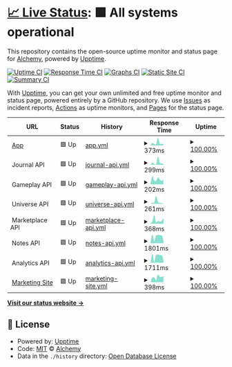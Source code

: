 # [📈 Live Status](https://status.alchemyrpg.com): <!--live status--> **🟩 All systems operational**

This repository contains the open-source uptime monitor and status page for [Alchemy](https://alchemyrpg.com), powered by [Upptime](https://github.com/upptime/upptime).

[![Uptime CI](https://github.com/alchemyrpg/upptime/workflows/Uptime%20CI/badge.svg)](https://github.com/alchemyrpg/upptime/actions?query=workflow%3A%22Uptime+CI%22)
[![Response Time CI](https://github.com/alchemyrpg/upptime/workflows/Response%20Time%20CI/badge.svg)](https://github.com/alchemyrpg/upptime/actions?query=workflow%3A%22Response+Time+CI%22)
[![Graphs CI](https://github.com/alchemyrpg/upptime/workflows/Graphs%20CI/badge.svg)](https://github.com/alchemyrpg/upptime/actions?query=workflow%3A%22Graphs+CI%22)
[![Static Site CI](https://github.com/alchemyrpg/upptime/workflows/Static%20Site%20CI/badge.svg)](https://github.com/alchemyrpg/upptime/actions?query=workflow%3A%22Static+Site+CI%22)
[![Summary CI](https://github.com/alchemyrpg/upptime/workflows/Summary%20CI/badge.svg)](https://github.com/alchemyrpg/upptime/actions?query=workflow%3A%22Summary+CI%22)

With [Upptime](https://upptime.js.org), you can get your own unlimited and free uptime monitor and status page, powered entirely by a GitHub repository. We use [Issues](https://github.com/alchemyrpg/upptime/issues) as incident reports, [Actions](https://github.com/alchemyrpg/upptime/actions) as uptime monitors, and [Pages](https://status.alchemyrpg.com) for the status page.

<!--start: status pages-->
<!-- This summary is generated by Upptime (https://github.com/upptime/upptime) -->
<!-- Do not edit this manually, your changes will be overwritten -->
<!-- prettier-ignore -->
| URL | Status | History | Response Time | Uptime |
| --- | ------ | ------- | ------------- | ------ |
| <img alt="" src="https://app.alchemyrpg.com/favicon-120.png" height="13"> [App](https://app.alchemyrpg.com) | 🟩 Up | [app.yml](https://github.com/alchemyrpg/upptime/commits/HEAD/history/app.yml) | <details><summary><img alt="Response time graph" src="./graphs/app/response-time-week.png" height="20"> 373ms</summary><br><a href="https://status.alchemyrpg.com/history/app"><img alt="Response time 286" src="https://img.shields.io/endpoint?url=https%3A%2F%2Fraw.githubusercontent.com%2Falchemyrpg%2Fupptime%2FHEAD%2Fapi%2Fapp%2Fresponse-time.json"></a><br><a href="https://status.alchemyrpg.com/history/app"><img alt="24-hour response time 210" src="https://img.shields.io/endpoint?url=https%3A%2F%2Fraw.githubusercontent.com%2Falchemyrpg%2Fupptime%2FHEAD%2Fapi%2Fapp%2Fresponse-time-day.json"></a><br><a href="https://status.alchemyrpg.com/history/app"><img alt="7-day response time 373" src="https://img.shields.io/endpoint?url=https%3A%2F%2Fraw.githubusercontent.com%2Falchemyrpg%2Fupptime%2FHEAD%2Fapi%2Fapp%2Fresponse-time-week.json"></a><br><a href="https://status.alchemyrpg.com/history/app"><img alt="30-day response time 272" src="https://img.shields.io/endpoint?url=https%3A%2F%2Fraw.githubusercontent.com%2Falchemyrpg%2Fupptime%2FHEAD%2Fapi%2Fapp%2Fresponse-time-month.json"></a><br><a href="https://status.alchemyrpg.com/history/app"><img alt="1-year response time 286" src="https://img.shields.io/endpoint?url=https%3A%2F%2Fraw.githubusercontent.com%2Falchemyrpg%2Fupptime%2FHEAD%2Fapi%2Fapp%2Fresponse-time-year.json"></a></details> | <details><summary><a href="https://status.alchemyrpg.com/history/app">100.00%</a></summary><a href="https://status.alchemyrpg.com/history/app"><img alt="All-time uptime 100.00%" src="https://img.shields.io/endpoint?url=https%3A%2F%2Fraw.githubusercontent.com%2Falchemyrpg%2Fupptime%2FHEAD%2Fapi%2Fapp%2Fuptime.json"></a><br><a href="https://status.alchemyrpg.com/history/app"><img alt="24-hour uptime 100.00%" src="https://img.shields.io/endpoint?url=https%3A%2F%2Fraw.githubusercontent.com%2Falchemyrpg%2Fupptime%2FHEAD%2Fapi%2Fapp%2Fuptime-day.json"></a><br><a href="https://status.alchemyrpg.com/history/app"><img alt="7-day uptime 100.00%" src="https://img.shields.io/endpoint?url=https%3A%2F%2Fraw.githubusercontent.com%2Falchemyrpg%2Fupptime%2FHEAD%2Fapi%2Fapp%2Fuptime-week.json"></a><br><a href="https://status.alchemyrpg.com/history/app"><img alt="30-day uptime 100.00%" src="https://img.shields.io/endpoint?url=https%3A%2F%2Fraw.githubusercontent.com%2Falchemyrpg%2Fupptime%2FHEAD%2Fapi%2Fapp%2Fuptime-month.json"></a><br><a href="https://status.alchemyrpg.com/history/app"><img alt="1-year uptime 100.00%" src="https://img.shields.io/endpoint?url=https%3A%2F%2Fraw.githubusercontent.com%2Falchemyrpg%2Fupptime%2FHEAD%2Fapi%2Fapp%2Fuptime-year.json"></a></details>
| <img alt="" src="https://app.alchemyrpg.com/favicon-120.png" height="13"> Journal API | 🟩 Up | [journal-api.yml](https://github.com/alchemyrpg/upptime/commits/HEAD/history/journal-api.yml) | <details><summary><img alt="Response time graph" src="./graphs/journal-api/response-time-week.png" height="20"> 299ms</summary><br><a href="https://status.alchemyrpg.com/history/journal-api"><img alt="Response time 198" src="https://img.shields.io/endpoint?url=https%3A%2F%2Fraw.githubusercontent.com%2Falchemyrpg%2Fupptime%2FHEAD%2Fapi%2Fjournal-api%2Fresponse-time.json"></a><br><a href="https://status.alchemyrpg.com/history/journal-api"><img alt="24-hour response time 116" src="https://img.shields.io/endpoint?url=https%3A%2F%2Fraw.githubusercontent.com%2Falchemyrpg%2Fupptime%2FHEAD%2Fapi%2Fjournal-api%2Fresponse-time-day.json"></a><br><a href="https://status.alchemyrpg.com/history/journal-api"><img alt="7-day response time 299" src="https://img.shields.io/endpoint?url=https%3A%2F%2Fraw.githubusercontent.com%2Falchemyrpg%2Fupptime%2FHEAD%2Fapi%2Fjournal-api%2Fresponse-time-week.json"></a><br><a href="https://status.alchemyrpg.com/history/journal-api"><img alt="30-day response time 205" src="https://img.shields.io/endpoint?url=https%3A%2F%2Fraw.githubusercontent.com%2Falchemyrpg%2Fupptime%2FHEAD%2Fapi%2Fjournal-api%2Fresponse-time-month.json"></a><br><a href="https://status.alchemyrpg.com/history/journal-api"><img alt="1-year response time 198" src="https://img.shields.io/endpoint?url=https%3A%2F%2Fraw.githubusercontent.com%2Falchemyrpg%2Fupptime%2FHEAD%2Fapi%2Fjournal-api%2Fresponse-time-year.json"></a></details> | <details><summary><a href="https://status.alchemyrpg.com/history/journal-api">100.00%</a></summary><a href="https://status.alchemyrpg.com/history/journal-api"><img alt="All-time uptime 100.00%" src="https://img.shields.io/endpoint?url=https%3A%2F%2Fraw.githubusercontent.com%2Falchemyrpg%2Fupptime%2FHEAD%2Fapi%2Fjournal-api%2Fuptime.json"></a><br><a href="https://status.alchemyrpg.com/history/journal-api"><img alt="24-hour uptime 100.00%" src="https://img.shields.io/endpoint?url=https%3A%2F%2Fraw.githubusercontent.com%2Falchemyrpg%2Fupptime%2FHEAD%2Fapi%2Fjournal-api%2Fuptime-day.json"></a><br><a href="https://status.alchemyrpg.com/history/journal-api"><img alt="7-day uptime 100.00%" src="https://img.shields.io/endpoint?url=https%3A%2F%2Fraw.githubusercontent.com%2Falchemyrpg%2Fupptime%2FHEAD%2Fapi%2Fjournal-api%2Fuptime-week.json"></a><br><a href="https://status.alchemyrpg.com/history/journal-api"><img alt="30-day uptime 100.00%" src="https://img.shields.io/endpoint?url=https%3A%2F%2Fraw.githubusercontent.com%2Falchemyrpg%2Fupptime%2FHEAD%2Fapi%2Fjournal-api%2Fuptime-month.json"></a><br><a href="https://status.alchemyrpg.com/history/journal-api"><img alt="1-year uptime 100.00%" src="https://img.shields.io/endpoint?url=https%3A%2F%2Fraw.githubusercontent.com%2Falchemyrpg%2Fupptime%2FHEAD%2Fapi%2Fjournal-api%2Fuptime-year.json"></a></details>
| <img alt="" src="https://app.alchemyrpg.com/favicon-120.png" height="13"> Gameplay API | 🟩 Up | [gameplay-api.yml](https://github.com/alchemyrpg/upptime/commits/HEAD/history/gameplay-api.yml) | <details><summary><img alt="Response time graph" src="./graphs/gameplay-api/response-time-week.png" height="20"> 202ms</summary><br><a href="https://status.alchemyrpg.com/history/gameplay-api"><img alt="Response time 585" src="https://img.shields.io/endpoint?url=https%3A%2F%2Fraw.githubusercontent.com%2Falchemyrpg%2Fupptime%2FHEAD%2Fapi%2Fgameplay-api%2Fresponse-time.json"></a><br><a href="https://status.alchemyrpg.com/history/gameplay-api"><img alt="24-hour response time 199" src="https://img.shields.io/endpoint?url=https%3A%2F%2Fraw.githubusercontent.com%2Falchemyrpg%2Fupptime%2FHEAD%2Fapi%2Fgameplay-api%2Fresponse-time-day.json"></a><br><a href="https://status.alchemyrpg.com/history/gameplay-api"><img alt="7-day response time 202" src="https://img.shields.io/endpoint?url=https%3A%2F%2Fraw.githubusercontent.com%2Falchemyrpg%2Fupptime%2FHEAD%2Fapi%2Fgameplay-api%2Fresponse-time-week.json"></a><br><a href="https://status.alchemyrpg.com/history/gameplay-api"><img alt="30-day response time 188" src="https://img.shields.io/endpoint?url=https%3A%2F%2Fraw.githubusercontent.com%2Falchemyrpg%2Fupptime%2FHEAD%2Fapi%2Fgameplay-api%2Fresponse-time-month.json"></a><br><a href="https://status.alchemyrpg.com/history/gameplay-api"><img alt="1-year response time 585" src="https://img.shields.io/endpoint?url=https%3A%2F%2Fraw.githubusercontent.com%2Falchemyrpg%2Fupptime%2FHEAD%2Fapi%2Fgameplay-api%2Fresponse-time-year.json"></a></details> | <details><summary><a href="https://status.alchemyrpg.com/history/gameplay-api">100.00%</a></summary><a href="https://status.alchemyrpg.com/history/gameplay-api"><img alt="All-time uptime 100.00%" src="https://img.shields.io/endpoint?url=https%3A%2F%2Fraw.githubusercontent.com%2Falchemyrpg%2Fupptime%2FHEAD%2Fapi%2Fgameplay-api%2Fuptime.json"></a><br><a href="https://status.alchemyrpg.com/history/gameplay-api"><img alt="24-hour uptime 100.00%" src="https://img.shields.io/endpoint?url=https%3A%2F%2Fraw.githubusercontent.com%2Falchemyrpg%2Fupptime%2FHEAD%2Fapi%2Fgameplay-api%2Fuptime-day.json"></a><br><a href="https://status.alchemyrpg.com/history/gameplay-api"><img alt="7-day uptime 100.00%" src="https://img.shields.io/endpoint?url=https%3A%2F%2Fraw.githubusercontent.com%2Falchemyrpg%2Fupptime%2FHEAD%2Fapi%2Fgameplay-api%2Fuptime-week.json"></a><br><a href="https://status.alchemyrpg.com/history/gameplay-api"><img alt="30-day uptime 100.00%" src="https://img.shields.io/endpoint?url=https%3A%2F%2Fraw.githubusercontent.com%2Falchemyrpg%2Fupptime%2FHEAD%2Fapi%2Fgameplay-api%2Fuptime-month.json"></a><br><a href="https://status.alchemyrpg.com/history/gameplay-api"><img alt="1-year uptime 100.00%" src="https://img.shields.io/endpoint?url=https%3A%2F%2Fraw.githubusercontent.com%2Falchemyrpg%2Fupptime%2FHEAD%2Fapi%2Fgameplay-api%2Fuptime-year.json"></a></details>
| <img alt="" src="https://app.alchemyrpg.com/favicon-120.png" height="13"> Universe API | 🟩 Up | [universe-api.yml](https://github.com/alchemyrpg/upptime/commits/HEAD/history/universe-api.yml) | <details><summary><img alt="Response time graph" src="./graphs/universe-api/response-time-week.png" height="20"> 261ms</summary><br><a href="https://status.alchemyrpg.com/history/universe-api"><img alt="Response time 916" src="https://img.shields.io/endpoint?url=https%3A%2F%2Fraw.githubusercontent.com%2Falchemyrpg%2Fupptime%2FHEAD%2Fapi%2Funiverse-api%2Fresponse-time.json"></a><br><a href="https://status.alchemyrpg.com/history/universe-api"><img alt="24-hour response time 52" src="https://img.shields.io/endpoint?url=https%3A%2F%2Fraw.githubusercontent.com%2Falchemyrpg%2Fupptime%2FHEAD%2Fapi%2Funiverse-api%2Fresponse-time-day.json"></a><br><a href="https://status.alchemyrpg.com/history/universe-api"><img alt="7-day response time 261" src="https://img.shields.io/endpoint?url=https%3A%2F%2Fraw.githubusercontent.com%2Falchemyrpg%2Fupptime%2FHEAD%2Fapi%2Funiverse-api%2Fresponse-time-week.json"></a><br><a href="https://status.alchemyrpg.com/history/universe-api"><img alt="30-day response time 227" src="https://img.shields.io/endpoint?url=https%3A%2F%2Fraw.githubusercontent.com%2Falchemyrpg%2Fupptime%2FHEAD%2Fapi%2Funiverse-api%2Fresponse-time-month.json"></a><br><a href="https://status.alchemyrpg.com/history/universe-api"><img alt="1-year response time 916" src="https://img.shields.io/endpoint?url=https%3A%2F%2Fraw.githubusercontent.com%2Falchemyrpg%2Fupptime%2FHEAD%2Fapi%2Funiverse-api%2Fresponse-time-year.json"></a></details> | <details><summary><a href="https://status.alchemyrpg.com/history/universe-api">100.00%</a></summary><a href="https://status.alchemyrpg.com/history/universe-api"><img alt="All-time uptime 100.00%" src="https://img.shields.io/endpoint?url=https%3A%2F%2Fraw.githubusercontent.com%2Falchemyrpg%2Fupptime%2FHEAD%2Fapi%2Funiverse-api%2Fuptime.json"></a><br><a href="https://status.alchemyrpg.com/history/universe-api"><img alt="24-hour uptime 100.00%" src="https://img.shields.io/endpoint?url=https%3A%2F%2Fraw.githubusercontent.com%2Falchemyrpg%2Fupptime%2FHEAD%2Fapi%2Funiverse-api%2Fuptime-day.json"></a><br><a href="https://status.alchemyrpg.com/history/universe-api"><img alt="7-day uptime 100.00%" src="https://img.shields.io/endpoint?url=https%3A%2F%2Fraw.githubusercontent.com%2Falchemyrpg%2Fupptime%2FHEAD%2Fapi%2Funiverse-api%2Fuptime-week.json"></a><br><a href="https://status.alchemyrpg.com/history/universe-api"><img alt="30-day uptime 100.00%" src="https://img.shields.io/endpoint?url=https%3A%2F%2Fraw.githubusercontent.com%2Falchemyrpg%2Fupptime%2FHEAD%2Fapi%2Funiverse-api%2Fuptime-month.json"></a><br><a href="https://status.alchemyrpg.com/history/universe-api"><img alt="1-year uptime 100.00%" src="https://img.shields.io/endpoint?url=https%3A%2F%2Fraw.githubusercontent.com%2Falchemyrpg%2Fupptime%2FHEAD%2Fapi%2Funiverse-api%2Fuptime-year.json"></a></details>
| <img alt="" src="https://app.alchemyrpg.com/favicon-120.png" height="13"> Marketplace API | 🟩 Up | [marketplace-api.yml](https://github.com/alchemyrpg/upptime/commits/HEAD/history/marketplace-api.yml) | <details><summary><img alt="Response time graph" src="./graphs/marketplace-api/response-time-week.png" height="20"> 368ms</summary><br><a href="https://status.alchemyrpg.com/history/marketplace-api"><img alt="Response time 1307" src="https://img.shields.io/endpoint?url=https%3A%2F%2Fraw.githubusercontent.com%2Falchemyrpg%2Fupptime%2FHEAD%2Fapi%2Fmarketplace-api%2Fresponse-time.json"></a><br><a href="https://status.alchemyrpg.com/history/marketplace-api"><img alt="24-hour response time 588" src="https://img.shields.io/endpoint?url=https%3A%2F%2Fraw.githubusercontent.com%2Falchemyrpg%2Fupptime%2FHEAD%2Fapi%2Fmarketplace-api%2Fresponse-time-day.json"></a><br><a href="https://status.alchemyrpg.com/history/marketplace-api"><img alt="7-day response time 368" src="https://img.shields.io/endpoint?url=https%3A%2F%2Fraw.githubusercontent.com%2Falchemyrpg%2Fupptime%2FHEAD%2Fapi%2Fmarketplace-api%2Fresponse-time-week.json"></a><br><a href="https://status.alchemyrpg.com/history/marketplace-api"><img alt="30-day response time 497" src="https://img.shields.io/endpoint?url=https%3A%2F%2Fraw.githubusercontent.com%2Falchemyrpg%2Fupptime%2FHEAD%2Fapi%2Fmarketplace-api%2Fresponse-time-month.json"></a><br><a href="https://status.alchemyrpg.com/history/marketplace-api"><img alt="1-year response time 1307" src="https://img.shields.io/endpoint?url=https%3A%2F%2Fraw.githubusercontent.com%2Falchemyrpg%2Fupptime%2FHEAD%2Fapi%2Fmarketplace-api%2Fresponse-time-year.json"></a></details> | <details><summary><a href="https://status.alchemyrpg.com/history/marketplace-api">100.00%</a></summary><a href="https://status.alchemyrpg.com/history/marketplace-api"><img alt="All-time uptime 100.00%" src="https://img.shields.io/endpoint?url=https%3A%2F%2Fraw.githubusercontent.com%2Falchemyrpg%2Fupptime%2FHEAD%2Fapi%2Fmarketplace-api%2Fuptime.json"></a><br><a href="https://status.alchemyrpg.com/history/marketplace-api"><img alt="24-hour uptime 100.00%" src="https://img.shields.io/endpoint?url=https%3A%2F%2Fraw.githubusercontent.com%2Falchemyrpg%2Fupptime%2FHEAD%2Fapi%2Fmarketplace-api%2Fuptime-day.json"></a><br><a href="https://status.alchemyrpg.com/history/marketplace-api"><img alt="7-day uptime 100.00%" src="https://img.shields.io/endpoint?url=https%3A%2F%2Fraw.githubusercontent.com%2Falchemyrpg%2Fupptime%2FHEAD%2Fapi%2Fmarketplace-api%2Fuptime-week.json"></a><br><a href="https://status.alchemyrpg.com/history/marketplace-api"><img alt="30-day uptime 100.00%" src="https://img.shields.io/endpoint?url=https%3A%2F%2Fraw.githubusercontent.com%2Falchemyrpg%2Fupptime%2FHEAD%2Fapi%2Fmarketplace-api%2Fuptime-month.json"></a><br><a href="https://status.alchemyrpg.com/history/marketplace-api"><img alt="1-year uptime 100.00%" src="https://img.shields.io/endpoint?url=https%3A%2F%2Fraw.githubusercontent.com%2Falchemyrpg%2Fupptime%2FHEAD%2Fapi%2Fmarketplace-api%2Fuptime-year.json"></a></details>
| <img alt="" src="https://app.alchemyrpg.com/favicon-120.png" height="13"> Notes API | 🟩 Up | [notes-api.yml](https://github.com/alchemyrpg/upptime/commits/HEAD/history/notes-api.yml) | <details><summary><img alt="Response time graph" src="./graphs/notes-api/response-time-week.png" height="20"> 1801ms</summary><br><a href="https://status.alchemyrpg.com/history/notes-api"><img alt="Response time 1563" src="https://img.shields.io/endpoint?url=https%3A%2F%2Fraw.githubusercontent.com%2Falchemyrpg%2Fupptime%2FHEAD%2Fapi%2Fnotes-api%2Fresponse-time.json"></a><br><a href="https://status.alchemyrpg.com/history/notes-api"><img alt="24-hour response time 639" src="https://img.shields.io/endpoint?url=https%3A%2F%2Fraw.githubusercontent.com%2Falchemyrpg%2Fupptime%2FHEAD%2Fapi%2Fnotes-api%2Fresponse-time-day.json"></a><br><a href="https://status.alchemyrpg.com/history/notes-api"><img alt="7-day response time 1801" src="https://img.shields.io/endpoint?url=https%3A%2F%2Fraw.githubusercontent.com%2Falchemyrpg%2Fupptime%2FHEAD%2Fapi%2Fnotes-api%2Fresponse-time-week.json"></a><br><a href="https://status.alchemyrpg.com/history/notes-api"><img alt="30-day response time 1457" src="https://img.shields.io/endpoint?url=https%3A%2F%2Fraw.githubusercontent.com%2Falchemyrpg%2Fupptime%2FHEAD%2Fapi%2Fnotes-api%2Fresponse-time-month.json"></a><br><a href="https://status.alchemyrpg.com/history/notes-api"><img alt="1-year response time 1563" src="https://img.shields.io/endpoint?url=https%3A%2F%2Fraw.githubusercontent.com%2Falchemyrpg%2Fupptime%2FHEAD%2Fapi%2Fnotes-api%2Fresponse-time-year.json"></a></details> | <details><summary><a href="https://status.alchemyrpg.com/history/notes-api">100.00%</a></summary><a href="https://status.alchemyrpg.com/history/notes-api"><img alt="All-time uptime 100.00%" src="https://img.shields.io/endpoint?url=https%3A%2F%2Fraw.githubusercontent.com%2Falchemyrpg%2Fupptime%2FHEAD%2Fapi%2Fnotes-api%2Fuptime.json"></a><br><a href="https://status.alchemyrpg.com/history/notes-api"><img alt="24-hour uptime 100.00%" src="https://img.shields.io/endpoint?url=https%3A%2F%2Fraw.githubusercontent.com%2Falchemyrpg%2Fupptime%2FHEAD%2Fapi%2Fnotes-api%2Fuptime-day.json"></a><br><a href="https://status.alchemyrpg.com/history/notes-api"><img alt="7-day uptime 100.00%" src="https://img.shields.io/endpoint?url=https%3A%2F%2Fraw.githubusercontent.com%2Falchemyrpg%2Fupptime%2FHEAD%2Fapi%2Fnotes-api%2Fuptime-week.json"></a><br><a href="https://status.alchemyrpg.com/history/notes-api"><img alt="30-day uptime 100.00%" src="https://img.shields.io/endpoint?url=https%3A%2F%2Fraw.githubusercontent.com%2Falchemyrpg%2Fupptime%2FHEAD%2Fapi%2Fnotes-api%2Fuptime-month.json"></a><br><a href="https://status.alchemyrpg.com/history/notes-api"><img alt="1-year uptime 100.00%" src="https://img.shields.io/endpoint?url=https%3A%2F%2Fraw.githubusercontent.com%2Falchemyrpg%2Fupptime%2FHEAD%2Fapi%2Fnotes-api%2Fuptime-year.json"></a></details>
| <img alt="" src="https://app.alchemyrpg.com/favicon-120.png" height="13"> Analytics API | 🟩 Up | [analytics-api.yml](https://github.com/alchemyrpg/upptime/commits/HEAD/history/analytics-api.yml) | <details><summary><img alt="Response time graph" src="./graphs/analytics-api/response-time-week.png" height="20"> 1711ms</summary><br><a href="https://status.alchemyrpg.com/history/analytics-api"><img alt="Response time 1451" src="https://img.shields.io/endpoint?url=https%3A%2F%2Fraw.githubusercontent.com%2Falchemyrpg%2Fupptime%2FHEAD%2Fapi%2Fanalytics-api%2Fresponse-time.json"></a><br><a href="https://status.alchemyrpg.com/history/analytics-api"><img alt="24-hour response time 620" src="https://img.shields.io/endpoint?url=https%3A%2F%2Fraw.githubusercontent.com%2Falchemyrpg%2Fupptime%2FHEAD%2Fapi%2Fanalytics-api%2Fresponse-time-day.json"></a><br><a href="https://status.alchemyrpg.com/history/analytics-api"><img alt="7-day response time 1711" src="https://img.shields.io/endpoint?url=https%3A%2F%2Fraw.githubusercontent.com%2Falchemyrpg%2Fupptime%2FHEAD%2Fapi%2Fanalytics-api%2Fresponse-time-week.json"></a><br><a href="https://status.alchemyrpg.com/history/analytics-api"><img alt="30-day response time 1341" src="https://img.shields.io/endpoint?url=https%3A%2F%2Fraw.githubusercontent.com%2Falchemyrpg%2Fupptime%2FHEAD%2Fapi%2Fanalytics-api%2Fresponse-time-month.json"></a><br><a href="https://status.alchemyrpg.com/history/analytics-api"><img alt="1-year response time 1451" src="https://img.shields.io/endpoint?url=https%3A%2F%2Fraw.githubusercontent.com%2Falchemyrpg%2Fupptime%2FHEAD%2Fapi%2Fanalytics-api%2Fresponse-time-year.json"></a></details> | <details><summary><a href="https://status.alchemyrpg.com/history/analytics-api">100.00%</a></summary><a href="https://status.alchemyrpg.com/history/analytics-api"><img alt="All-time uptime 100.00%" src="https://img.shields.io/endpoint?url=https%3A%2F%2Fraw.githubusercontent.com%2Falchemyrpg%2Fupptime%2FHEAD%2Fapi%2Fanalytics-api%2Fuptime.json"></a><br><a href="https://status.alchemyrpg.com/history/analytics-api"><img alt="24-hour uptime 100.00%" src="https://img.shields.io/endpoint?url=https%3A%2F%2Fraw.githubusercontent.com%2Falchemyrpg%2Fupptime%2FHEAD%2Fapi%2Fanalytics-api%2Fuptime-day.json"></a><br><a href="https://status.alchemyrpg.com/history/analytics-api"><img alt="7-day uptime 100.00%" src="https://img.shields.io/endpoint?url=https%3A%2F%2Fraw.githubusercontent.com%2Falchemyrpg%2Fupptime%2FHEAD%2Fapi%2Fanalytics-api%2Fuptime-week.json"></a><br><a href="https://status.alchemyrpg.com/history/analytics-api"><img alt="30-day uptime 100.00%" src="https://img.shields.io/endpoint?url=https%3A%2F%2Fraw.githubusercontent.com%2Falchemyrpg%2Fupptime%2FHEAD%2Fapi%2Fanalytics-api%2Fuptime-month.json"></a><br><a href="https://status.alchemyrpg.com/history/analytics-api"><img alt="1-year uptime 100.00%" src="https://img.shields.io/endpoint?url=https%3A%2F%2Fraw.githubusercontent.com%2Falchemyrpg%2Fupptime%2FHEAD%2Fapi%2Fanalytics-api%2Fuptime-year.json"></a></details>
| <img alt="" src="https://app.alchemyrpg.com/favicon-120.png" height="13"> [Marketing Site](https://alchemyrpg.com) | 🟩 Up | [marketing-site.yml](https://github.com/alchemyrpg/upptime/commits/HEAD/history/marketing-site.yml) | <details><summary><img alt="Response time graph" src="./graphs/marketing-site/response-time-week.png" height="20"> 398ms</summary><br><a href="https://status.alchemyrpg.com/history/marketing-site"><img alt="Response time 416" src="https://img.shields.io/endpoint?url=https%3A%2F%2Fraw.githubusercontent.com%2Falchemyrpg%2Fupptime%2FHEAD%2Fapi%2Fmarketing-site%2Fresponse-time.json"></a><br><a href="https://status.alchemyrpg.com/history/marketing-site"><img alt="24-hour response time 471" src="https://img.shields.io/endpoint?url=https%3A%2F%2Fraw.githubusercontent.com%2Falchemyrpg%2Fupptime%2FHEAD%2Fapi%2Fmarketing-site%2Fresponse-time-day.json"></a><br><a href="https://status.alchemyrpg.com/history/marketing-site"><img alt="7-day response time 398" src="https://img.shields.io/endpoint?url=https%3A%2F%2Fraw.githubusercontent.com%2Falchemyrpg%2Fupptime%2FHEAD%2Fapi%2Fmarketing-site%2Fresponse-time-week.json"></a><br><a href="https://status.alchemyrpg.com/history/marketing-site"><img alt="30-day response time 333" src="https://img.shields.io/endpoint?url=https%3A%2F%2Fraw.githubusercontent.com%2Falchemyrpg%2Fupptime%2FHEAD%2Fapi%2Fmarketing-site%2Fresponse-time-month.json"></a><br><a href="https://status.alchemyrpg.com/history/marketing-site"><img alt="1-year response time 416" src="https://img.shields.io/endpoint?url=https%3A%2F%2Fraw.githubusercontent.com%2Falchemyrpg%2Fupptime%2FHEAD%2Fapi%2Fmarketing-site%2Fresponse-time-year.json"></a></details> | <details><summary><a href="https://status.alchemyrpg.com/history/marketing-site">100.00%</a></summary><a href="https://status.alchemyrpg.com/history/marketing-site"><img alt="All-time uptime 100.00%" src="https://img.shields.io/endpoint?url=https%3A%2F%2Fraw.githubusercontent.com%2Falchemyrpg%2Fupptime%2FHEAD%2Fapi%2Fmarketing-site%2Fuptime.json"></a><br><a href="https://status.alchemyrpg.com/history/marketing-site"><img alt="24-hour uptime 100.00%" src="https://img.shields.io/endpoint?url=https%3A%2F%2Fraw.githubusercontent.com%2Falchemyrpg%2Fupptime%2FHEAD%2Fapi%2Fmarketing-site%2Fuptime-day.json"></a><br><a href="https://status.alchemyrpg.com/history/marketing-site"><img alt="7-day uptime 100.00%" src="https://img.shields.io/endpoint?url=https%3A%2F%2Fraw.githubusercontent.com%2Falchemyrpg%2Fupptime%2FHEAD%2Fapi%2Fmarketing-site%2Fuptime-week.json"></a><br><a href="https://status.alchemyrpg.com/history/marketing-site"><img alt="30-day uptime 100.00%" src="https://img.shields.io/endpoint?url=https%3A%2F%2Fraw.githubusercontent.com%2Falchemyrpg%2Fupptime%2FHEAD%2Fapi%2Fmarketing-site%2Fuptime-month.json"></a><br><a href="https://status.alchemyrpg.com/history/marketing-site"><img alt="1-year uptime 100.00%" src="https://img.shields.io/endpoint?url=https%3A%2F%2Fraw.githubusercontent.com%2Falchemyrpg%2Fupptime%2FHEAD%2Fapi%2Fmarketing-site%2Fuptime-year.json"></a></details>

<!--end: status pages-->

[**Visit our status website →**](https://status.alchemyrpg.com)

## 📄 License

- Powered by: [Upptime](https://github.com/upptime/upptime)
- Code: [MIT](./LICENSE) © [Alchemy](https://alchemyrpg.com)
- Data in the `./history` directory: [Open Database License](https://opendatacommons.org/licenses/odbl/1-0/)
